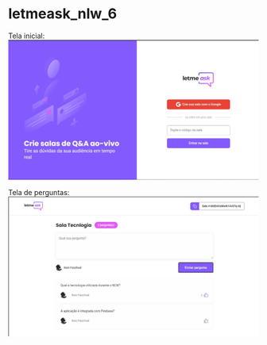 # letmeask_nlw_6

Tela inicial:
![alt text](https://github.com/ronipaschoal/letmeask_nlw_6/blob/master/src/assets/images/pagina_inicial.jpg?raw=true)

Tela de perguntas:
![alt text](https://github.com/ronipaschoal/letmeask_nlw_6/blob/master/src/assets/images/sala.jpg?raw=true)
